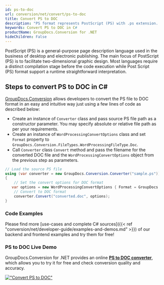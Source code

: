 ```yaml
---
id: ps-to-doc
url: conversion/net/convert/ps-to-doc
title: Convert PS to DOC
description: "PS format represents PostScript (PS) with .ps extension. Learn how to convert PS to DOC file programmatically in C# language using GroupDocs.Conversion for .NET library."
keywords: Convert PS to DOC in C#
productName: GroupDocs.Conversion for .NET
hideChildren: False
---
```


PostScript (PS) is a general-purpose page description language used in the business of desktop and electronic publishing. The main focus of PostScript (PS) is to facilitate two-dimensional graphic design. Most languages require a distinct compilation stage before the code execution while Post Script (PS) format support a runtime straightforward interpretation.

## Steps to convert PS to DOC in C#

[GroupDocs.Conversion](https://products.groupdocs.com/conversion/net) allows developers to convert the PS file to DOC format in an easy and intuitive way just using a few lines of code as described below:

* Create an instance of `Converter` class and pass source PS file path as a constructor parameter. You may specify absolute or relative file path as per your requirements. 
* Create an instance of `WordProcessingConvertOptions` class and set `Format` property to `GroupDocs.Conversion.FileTypes.WordProcessingFileType.Doc`.
* Call `Converter` class `Convert` method and pass the filename for the converted DOC file and the `WordProcessingConvertOptions` object from the previous step as parameters.

```csharp
// Load the source PS file
using (var converter = new GroupDocs.Conversion.Converter("sample.ps"))
{
    // Set the convert options for DOC format
   var options = new WordProcessingConvertOptions { Format = GroupDocs.Conversion.FileTypes.WordProcessingFileType.Doc };
    // Convert to DOC format
    converter.Convert("converted.doc", options);
}
```

### Code Examples

Please find more [use-cases and complete C# sources]({{< ref "conversion/net/developer-guide/examples-and-demos.md" >}}) of our backend and frontend examples and try them for free!

### PS to DOC Live Demo

GroupDocs.Conversion for .NET provides an online [**PS to DOC converter**](https://products.groupdocs.app/conversion/ps-to-doc), which allows you to try it for free and check conversion quality and accuracy.

[!["Convert PS to DOC"](conversion/net/images/convert-to-doc/convert-ps-to-doc.png)](https://products.groupdocs.app/conversion/ps-to-doc)